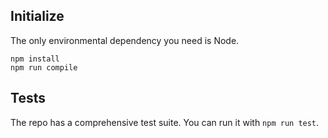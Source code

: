 ## Initialize
The only environmental dependency you need is Node.
```
npm install
npm run compile
```

## Tests
The repo has a comprehensive test suite. You can run it with `npm run test`.
